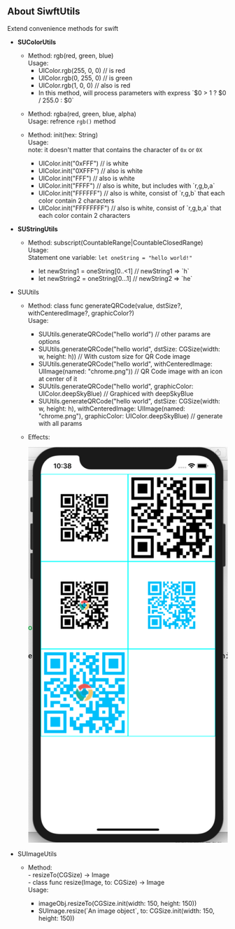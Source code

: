 ## About SiwftUtils

Extend convenience methods for swift

- **SUColorUtils**

	- Method: rgb(red, green, blue)  
	Usage:
		<ul>
		<li>UIColor.rgb(255, 0, 0) // is red</li>
		<li>UIColor.rgb(0, 255, 0) // is green</li>
		<li>UIColor.rgb(1, 0, 0) // also is red</li>
		<li>In this method, will process parameters with express `$0 > 1 ? $0 / 255.0 : $0`</li>
		</ul>
	
	* Method: rgba(red, green, blue, alpha)  
	Usage: refrence `rgb()` method
	
	* Method: init(hex: String)  
	Usage:  
	note: it doesn't matter that contains the character of `0x` or `0X`
		<ul>
		<li>UIColor.init("0xFFF") // is white</li>
		<li>UIColor.init("0XFFF") // also is white </li>
		<li>UIColor.init("FFF") // also is white </li>
		<li>UIColor.init("FFFF") // also is white, but includes with `r,g,b,a`</li>
		<li>UIColor.init("FFFFFF") // also is white, consist of `r,g,b` that each color contain 2 characters</li>
		<li>UIColor.init("FFFFFFFF") // also is white, consist of `r,g,b,a` that each color contain 2 characters</li>
		</ul>

- **SUStringUtils**

	* Method: subscript(CountableRange<Int>|CountableClosedRange<Int>)  
	Usage:  
	Statement one variable: `let oneString = "hello world!"`
		<ul>
		<li>let newString1 = oneString[0..<1] // newString1 => `h` </li>
		<li>let newString2 = oneString[0...1] // newString2 => `he` </li>
		</ul>

- SUUtils

	* Method: class func generateQRCode(value, dstSize?, withCenteredImage?, graphicColor?)  
	Usage: 
		<ul>
			<li>SUUtils.generateQRCode("hello world") // other params are options</li>
			<li>SUUtils.generateQRCode("hello world", dstSize: CGSize(width: w, height: h)) // With custom size for QR Code image</li>
			<li>SUUtils.generateQRCode("hello world", withCenteredImage: UIImage(named: "chrome.png")) // QR Code image with an icon at center of it</li>
			<li>SUUtils.generateQRCode("hello world", graphicColor: UIColor.deepSkyBlue) // Graphiced with deepSkyBlue</li>
			<li>SUUtils.generateQRCode("hello world", dstSize: CGSize(width: w, height: h), withCenteredImage: UIImage(named: "chrome.png"), graphicColor: UIColor.deepSkyBlue) // generate with all params</li>
		</ul>
	
	* Effects:
		<div>
			<img src="./qrcode-effects.png">
		</div>

- SUImageUtils

	* Method:  
	 			- resizeTo(CGSize) -> Image  
				- class func resize(Image, to: CGSize) -> Image  
	Usage:
		
		<ul>
		<li>imageObj.resizeTo(CGSize.init(width: 150, height: 150))</li>
		<li>SUImage.resize(`An image object`, to: CGSize.init(width: 150, height: 150))</li>
		</ul>
